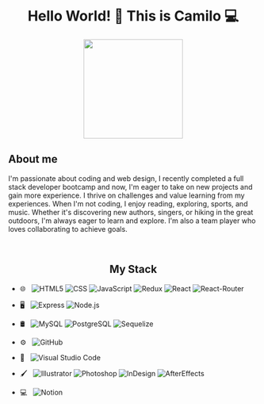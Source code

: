 <div id='header' align='center'> 
 <h1> Hello World! 👋 This is Camilo 💻 </h1>
  <img src='https://media.giphy.com/media/v1.Y2lkPTc5MGI3NjExMjIyNjEyZDU3ZDUxNDk0Mzg5OTgyOGViYmFlZTcyMWUzYzJkYjI1NyZlcD12MV9pbnRlcm5hbF9naWZzX2dpZklkJmN0PWc/2fZt2gpfmUyC7wzpWm/giphy.gif' height='200px'>
</div>

 <h2> About me </h2>
 
<p> I'm passionate about coding and web design, I recently completed a full stack developer bootcamp and now, I'm eager to take on new projects and gain more experience. I thrive on challenges and value learning from my experiences. When I'm not coding, I enjoy reading, exploring, sports, and music. Whether it's discovering new authors, singers, or hiking in the great outdoors, I'm always eager to learn and explore. I'm also a team player who loves collaborating to achieve goals.
 </p>
 
</br>
<div id='stack' align='center'>
  <h2> My Stack </h2>
</div>

- 🌐 &nbsp;
  ![HTML5](https://img.shields.io/badge/HTML-239120?style=for-the-badge&logo=html5&logoColor=white)
  ![CSS](https://img.shields.io/badge/CSS3-1572B6?style=for-the-badge&logo=css3&logoColor=white)
  ![JavaScript](https://img.shields.io/badge/JavaScript-F7DF1E?style=for-the-badge&logo=javascript&logoColor=black)
  ![Redux](https://img.shields.io/badge/Redux-593D88?style=for-the-badge&logo=redux&logoColor=white)
  ![React](https://img.shields.io/badge/React-20232A?style=for-the-badge&logo=react&logoColor=61DAFB)
  ![React-Router](https://img.shields.io/badge/React_Router-CA4245?style=for-the-badge&logo=react-router&logoColor=white)
 
- 🖥 &nbsp;
  ![Express](https://img.shields.io/badge/Express.js-404D59?style=for-the-badge)
  ![Node.js](https://img.shields.io/badge/Node.js-43853D?style=for-the-badge&logo=node.js&logoColor=white)
  
- 🛢 &nbsp;
  ![MySQL](https://img.shields.io/badge/MySQL-005C84?style=for-the-badge&logo=mysql&logoColor=white)
  ![PostgreSQL](https://img.shields.io/badge/PostgreSQL-316192?style=for-the-badge&logo=postgresql&logoColor=white)
  ![Sequelize](https://img.shields.io/badge/sequelize-323330?style=for-the-badge&logo=sequelize&logoColor=blue)
  
- ⚙️ &nbsp;
  ![GitHub](https://img.shields.io/badge/GitHub-100000?style=for-the-badge&logo=github&logoColor=white)
  
- 🔧 &nbsp;
  ![Visual Studio Code](https://img.shields.io/badge/Visual_Studio-5C2D91?style=for-the-badge&logo=visual%20studio&logoColor=white)
  
- 🖌 &nbsp;
  ![Illustrator](https://img.shields.io/badge/Adobe%20Illustrator-FF9A00?style=for-the-badge&logo=adobe%20illustrator&logoColor=white)
  ![Photoshop](https://img.shields.io/badge/Adobe%20Photoshop-31A8FF?style=for-the-badge&logo=Adobe%20Photoshop&logoColor=black)
  ![InDesign](https://img.shields.io/badge/Adobe%20InDesign-FF3366?style=for-the-badge&logo=Adobe%20InDesign&logoColor=white)
  ![AfterEffects](https://img.shields.io/badge/Adobe%20after%20affects-CF96FD?style=for-the-badge&logo=Adobe%20after%20effects&logoColor=393665)
  
- 💻 &nbsp;  ![Notion](https://img.shields.io/badge/Notion-000000?style=for-the-badge&logo=notion&logoColor=white)
